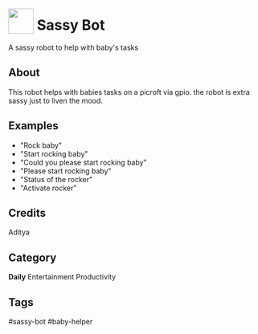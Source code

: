 # <img src="https://raw.githack.com/FortAwesome/Font-Awesome/master/svgs/solid/robot.svg" card_color="#FD9E66" width="50" height="50" style="vertical-align:bottom"/> Sassy Bot
A sassy robot to help with baby's tasks

## About
This robot helps with babies tasks on a picroft via gpio. the robot is extra sassy just to liven the mood.

## Examples
* "Rock baby"
* "Start rocking baby"
* "Could you please start rocking baby"
* "Please start rocking baby"
* "Status of the rocker"
* "Activate rocker"

## Credits
Aditya

## Category
**Daily**
Entertainment
Productivity

## Tags
#sassy-bot
#baby-helper

